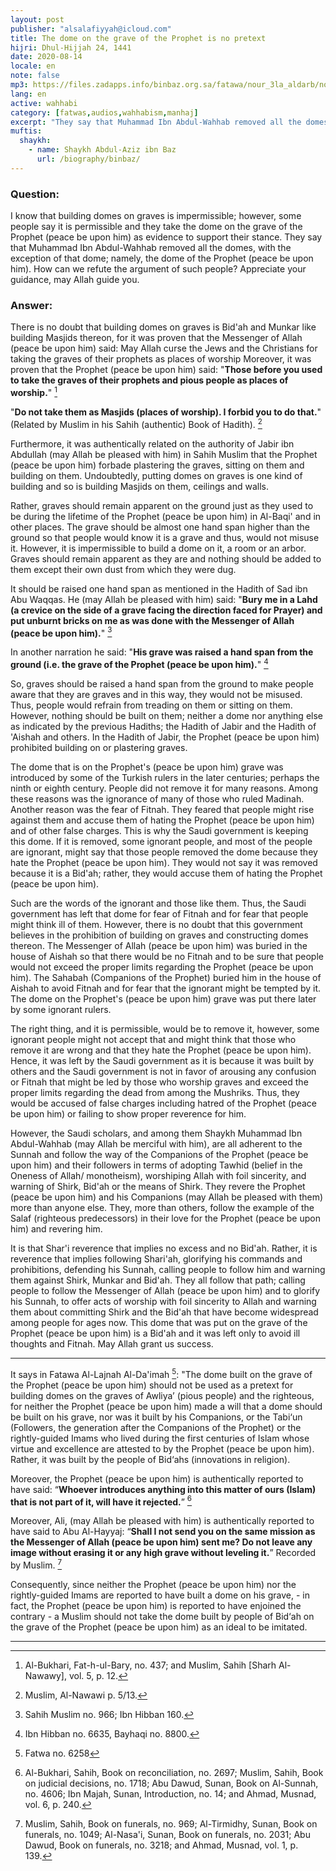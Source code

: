 ```yaml
---
layout: post
publisher: "alsalafiyyah@icloud.com"
title: The dome on the grave of the Prophet is no pretext
hijri: Dhul-Hijjah 24, 1441
date: 2020-08-14
locale: en
note: false
mp3: https://files.zadapps.info/binbaz.org.sa/fatawa/nour_3la_aldarb/nour_864/nour_86402.mp3
lang: en
active: wahhabi
category: [fatwas,audios,wahhabism,manhaj]
excerpt: "They say that Muhammad Ibn Abdul-Wahhab removed all the domes, with the exception of that dome; namely, the dome of the Prophet (peace be upon him)."
muftis:
  shaykh: 
    - name: Shaykh Abdul-Aziz ibn Baz
      url: /biography/binbaz/
---
```


### Question: 
I know that building domes on graves is impermissible; however, some people say it is permissible and they take the dome on the grave of the Prophet (peace be upon him) as evidence to support their stance. They say that Muhammad Ibn Abdul-Wahhab removed all the domes, with the exception of that dome; namely, the dome of the Prophet (peace be upon him). How can we refute the argument of such people? Appreciate your guidance, may Allah guide you. 

### Answer: 
There is no doubt that building domes on graves is Bid'ah and Munkar like building Masjids thereon, for it was proven that the Messenger of Allah (peace be upon him) said: May Allah curse the Jews and the Christians for taking the graves of their prophets as places of worship Moreover, it was proven that the Prophet (peace be upon him) said: "**Those before you used to take the graves of their prophets and pious people as places of worship.**" [^1] 

"**Do not take them as Masjids (places of worship). I forbid you to do that.**" (Related by Muslim in his Sahih (authentic) Book of Hadith). [^2]

Furthermore, it was authentically related on the authority of Jabir ibn Abdullah (may Allah be pleased with him) in Sahih Muslim that the Prophet (peace be upon him) forbade plastering the graves, sitting on them and building on them. Undoubtedly, putting domes on graves is one kind of building and so is building Masjids on them, ceilings and walls. 

Rather, graves should remain apparent on the ground just as they used to be during the lifetime of the Prophet (peace be upon him) in Al-Baqi' and in other places. The grave should be almost one hand span higher than the ground so that people would know it is a grave and thus, would not misuse it. However, it is impermissible to build a dome on it, a room or an arbor. Graves should remain apparent as they are and nothing should be added to them except their own dust from which they were dug. 

It should be raised one hand span as mentioned in the Hadith of Sad ibn Abu Waqqas. He (may Allah be pleased with him) said: "**Bury me in a Lahd (a crevice on the side of a grave facing the direction faced for Prayer) and put unburnt bricks on me as was done with the Messenger of Allah (peace be upon him).**" [^3]

In another narration he said: "**His grave was raised a hand span from the ground (i.e. the grave of the Prophet (peace be upon him).**" [^4]

So, graves should be raised a hand span from the ground to make people aware that they are graves and in this way, they would not be misused. Thus, people would refrain from treading on them or sitting on them. However, nothing should be built on them; neither a dome nor anything else as indicated by the previous Hadiths; the Hadith of Jabir and the Hadith of 'Aishah and others. In the Hadith of Jabir, the Prophet (peace be upon him) prohibited building on or plastering graves. 

The dome that is on the Prophet's (peace be upon him) grave was introduced by some of the Turkish rulers in the later centuries; perhaps the ninth or eighth century. People did not remove it for many reasons. Among these reasons was the ignorance of many of those who ruled Madinah. Another reason was the fear of Fitnah. They feared that people might rise against them and accuse them of hating the Prophet (peace be upon him) and of other false charges. This is why the Saudi government is keeping this dome. If it is removed, some ignorant people, and most of the people are ignorant, might say that those people removed the dome because they hate the Prophet (peace be upon him). They would not say it was removed because it is a Bid'ah; rather, they would accuse them of hating the Prophet (peace be upon him). 

Such are the words of the ignorant and those like them. Thus, the Saudi government has left that dome for fear of Fitnah and for fear that people might think ill of them. However, there is no doubt that this government believes in the prohibition of building on graves and constructing domes thereon. The Messenger of Allah (peace be upon him) was buried in the house of Aishah so that there would be no Fitnah and to be sure that people would not exceed the proper limits regarding the Prophet (peace be upon him). The Sahabah (Companions of the Prophet) buried him in the house of Aishah to avoid Fitnah and for fear that the ignorant might be tempted by it. The dome on the Prophet's (peace be upon him) grave was put there later by some ignorant rulers. 

The right thing, and it is permissible, would be to remove it, however, some ignorant people might not accept that and might think that those who remove it are wrong and that they hate the Prophet (peace be upon him). Hence, it was left by the Saudi government as it is because it was built by others and the Saudi government is not in favor of arousing any confusion or Fitnah that might be led by those who worship graves and exceed the proper limits regarding the dead from among the Mushriks. Thus, they would be accused of false charges including hatred of the Prophet (peace be upon him) or failing to show proper reverence for him. 

However, the Saudi scholars, and among them Shaykh Muhammad Ibn Abdul-Wahhab (may Allah be merciful with him), are all adherent to the Sunnah and follow the way of the Companions of the Prophet (peace be upon him) and their followers in terms of adopting Tawhid (belief in the Oneness of Allah/ monotheism), worshiping Allah with foil sincerity, and warning of Shirk, Bid'ah or the means of Shirk. They revere the Prophet (peace be upon him) and his Companions (may Allah be pleased with them) more than anyone else. They, more than others, follow the example of the Salaf (righteous predecessors) in their love for the Prophet (peace be upon him) and revering him. 

It is that Shar'i reverence that implies no excess and no Bid'ah. Rather, it is reverence that implies following Shari'ah, glorifying his commands and prohibitions, defending his Sunnah, calling people to follow him and warning them against Shirk, Munkar and Bid'ah. They all follow that path; calling people to follow the Messenger of Allah (peace be upon him) and to glorify his Sunnah, to offer acts of worship with foil sincerity to Allah and warning them about committing Shirk and the Bid'ah that have become widespread among people for ages now. This dome that was put on the grave of the Prophet (peace be upon him) is a Bid'ah and it was left only to avoid ill thoughts and Fitnah. May Allah grant us success. 

---

It says in Fatawa Al-Lajnah Al-Da'imah [^5]: "The dome built on the grave of the Prophet (peace be upon him) should not be used as a pretext for building domes on the graves of Awliya’ (pious people) and the righteous, for neither the Prophet (peace be upon him) made a will that a dome should be built on his grave, nor was it built by his Companions, or the Tabi‘un (Followers, the generation after the Companions of the Prophet) or the rightly-guided Imams who lived during the first centuries of Islam whose virtue and excellence are attested to by the Prophet (peace be upon him). Rather, it was built by the people of Bid‘ahs (innovations in religion). 

Moreover, the Prophet (peace be upon him) is authentically reported to have said: “**Whoever introduces anything into this matter of ours (Islam) that is not part of it, will have it rejected.**” [^6]

Moreover, Ali, (may Allah be pleased with him) is authentically reported to have said to Abu Al-Hayyaj: “**Shall I not send you on the same mission as the Messenger of Allah (peace be upon him) sent me? Do not leave any image without erasing it or any high grave without leveling it.**” Recorded by Muslim. [^7]

Consequently, since neither the Prophet (peace be upon him) nor the rightly-guided Imams are reported to have built a dome on his grave, - in fact, the Prophet (peace be upon him) is reported to have enjoined the contrary - a Muslim should not take the dome built by people of Bid‘ah on the grave of the Prophet (peace be upon him) as an ideal to be imitated.

---

[^1]: Al-Bukhari, Fat-h-ul-Bary, no. 437; and Muslim, Sahih [Sharh Al-Nawawy], vol. 5, p. 12.
[^2]: Muslim, Al-Nawawi p. 5/13.
[^3]: Sahih Muslim no. 966; Ibn Hibban 160.
[^4]: Ibn Hibban no. 6635, Bayhaqi no. 8800.
[^5]: Fatwa no. 6258
[^6]: Al-Bukhari, Sahih, Book on reconciliation, no. 2697; Muslim, Sahih, Book on judicial decisions, no. 1718; Abu Dawud, Sunan, Book on Al-Sunnah, no. 4606; Ibn Majah, Sunan, Introduction, no. 14; and Ahmad, Musnad, vol. 6, p. 240.
[^7]: Muslim, Sahih, Book on funerals, no. 969; Al-Tirmidhy, Sunan, Book on funerals, no. 1049; Al-Nasa'i, Sunan, Book on funerals, no. 2031; Abu Dawud, Book on funerals, no. 3218; and Ahmad, Musnad, vol. 1, p. 139.
